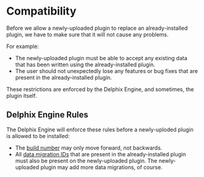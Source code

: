 # Compatibility

Before we allow a newly-uploaded plugin to replace an already-installed plugin, we have to make sure that it will not cause any problems.

For example:

* The newly-uploaded plugin must be able to accept any existing data that has been written using the already-installed plugin.
* The user should not unexpectedly lose any features or bug fixes that are present in the already-installed plugin.

These restrictions are enforced by the Delphix Engine, and sometimes, the plugin itself.

## Delphix Engine Rules

The Delphix Engine will enforce these rules before a newly-uploded plugin is allowed to be installed:

* The [build number](/Versioning_And_Upgrade/Versioning.md#build-number) may only move forward, not backwards.
* All [data migration IDs](/References/Glossary.md#data-migration-id) that are present in the already-installed plugin must also be present on the newly-uploaded plugin. The newly-uploaded plugin may add more data migrations, of course.
